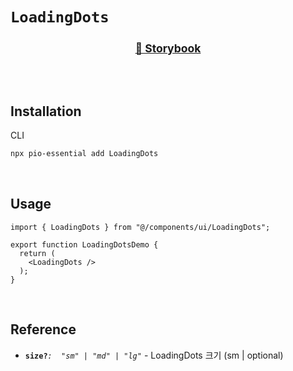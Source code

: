 # `LoadingDots`

<div align="center">
  <sup>
    <a href="https://6758546295e48c1f5cb91421-troqdvgxok.chromatic.com/?path=/docs/react-components-loadingdots--docs">
      <h2 >📖 Storybook</h2>
    </a>
  </sup>
  <br />
  <br />
</div>

## Installation

CLI

```bash
npx pio-essential add LoadingDots
```

<br />

## Usage

```tsx
import { LoadingDots } from "@/components/ui/LoadingDots";
```

```tsx
export function LoadingDotsDemo {
  return (
    <LoadingDots />
  );
}
```

<br />

## Reference

- **`size?`**_`:  "sm" | "md" | "lg"`_ - LoadingDots 크기 (sm | optional)
